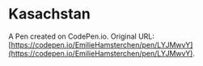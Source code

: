 # Kasachstan

A Pen created on CodePen.io. Original URL: [https://codepen.io/EmilieHamsterchen/pen/LYJMwvY](https://codepen.io/EmilieHamsterchen/pen/LYJMwvY).

